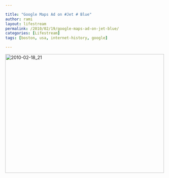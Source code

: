 ```yaml
---

title: "Google Maps Ad on #Jet # Blue"
author: rami
layout: lifestream 
permalink: /2010/02/19/google-maps-ad-on-jet-blue/
categories: [Lifestream]
tags: [boston, usa, internet-history, google]

---
```


<div class='p_embed p_image_embed'>
  <a href="http://139.59.20.41/wp-content/uploads/2011/12/2010-02-18_21-28-53-scaled-1000.jpg"><img alt="2010-02-18_21" height="375" src="http://139.59.20.41/wp-content/uploads/2011/12/2010-02-18_21-28-53-scaled-1000.jpg?w=300" width="500" /></a>
</div>
